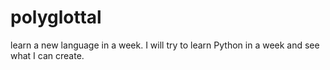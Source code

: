 # polyglottal
learn a new language in a week. I will try to learn Python in a week and see what I can create.
